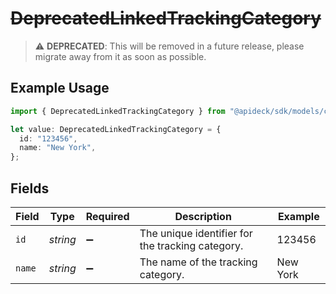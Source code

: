 # ~~DeprecatedLinkedTrackingCategory~~

> :warning: **DEPRECATED**: This will be removed in a future release, please migrate away from it as soon as possible.

## Example Usage

```typescript
import { DeprecatedLinkedTrackingCategory } from "@apideck/sdk/models/components";

let value: DeprecatedLinkedTrackingCategory = {
  id: "123456",
  name: "New York",
};
```

## Fields

| Field                                            | Type                                             | Required                                         | Description                                      | Example                                          |
| ------------------------------------------------ | ------------------------------------------------ | ------------------------------------------------ | ------------------------------------------------ | ------------------------------------------------ |
| `id`                                             | *string*                                         | :heavy_minus_sign:                               | The unique identifier for the tracking category. | 123456                                           |
| `name`                                           | *string*                                         | :heavy_minus_sign:                               | The name of the tracking category.               | New York                                         |